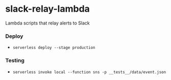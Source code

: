 # slack-relay-lambda

Lambda scripts that relay alerts to Slack

### Deploy
* `serverless deploy --stage production`

### Testing
* `serverless invoke local --function sns -p __tests__/data/event.json`
